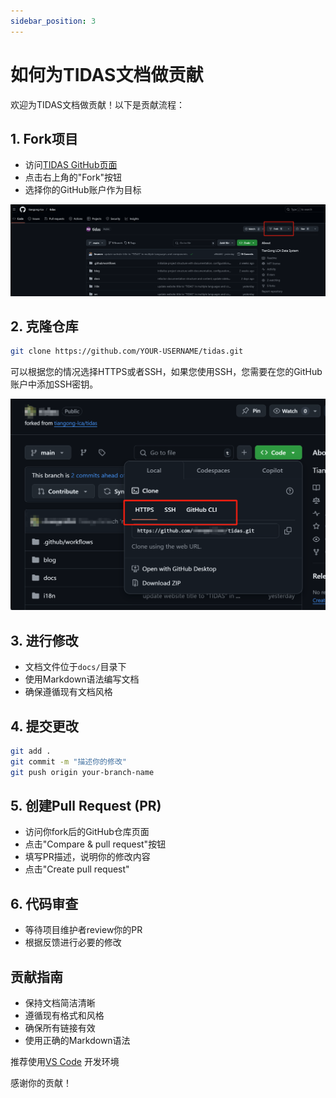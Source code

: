 ```yaml
---
sidebar_position: 3
---
```



# 如何为TIDAS文档做贡献

欢迎为TIDAS文档做贡献！以下是贡献流程：

## 1. Fork项目

- 访问[TIDAS GitHub页面](https://github.com/tiangong-lca/tidas)
- 点击右上角的"Fork"按钮
- 选择你的GitHub账户作为目标

![Fork位置](../../static/docs/user-guide/img/GIT_FORK.png)

## 2. 克隆仓库

```bash
git clone https://github.com/YOUR-USERNAME/tidas.git 
```

可以根据您的情况选择HTTPS或者SSH，如果您使用SSH，您需要在您的GitHub账户中添加SSH密钥。

![链接位置](../../static/docs/user-guide/img/GIT_CLONE.png)

## 3. 进行修改

- 文档文件位于`docs/`目录下
- 使用Markdown语法编写文档
- 确保遵循现有文档风格

## 4. 提交更改

```bash
git add .
git commit -m "描述你的修改"
git push origin your-branch-name
```

## 5. 创建Pull Request (PR)

- 访问你fork后的GitHub仓库页面
- 点击"Compare & pull request"按钮
- 填写PR描述，说明你的修改内容
- 点击"Create pull request"

## 6. 代码审查

- 等待项目维护者review你的PR
- 根据反馈进行必要的修改

## 贡献指南

- 保持文档简洁清晰
- 遵循现有格式和风格
- 确保所有链接有效
- 使用正确的Markdown语法

推荐使用[VS Code](/docs/user-guide/how-to-contribut-tidas-doc.md) 开发环境

感谢你的贡献！
